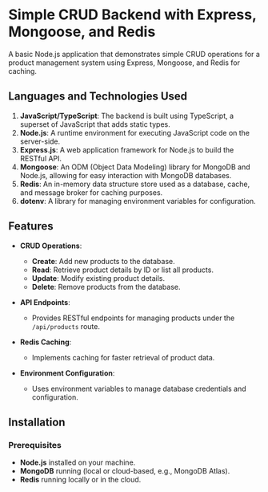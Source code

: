 # Simple CRUD Backend with Express, Mongoose, and Redis

A basic Node.js application that demonstrates simple CRUD operations for a product management system using Express, Mongoose, and Redis for caching.

## Languages and Technologies Used

1. **JavaScript/TypeScript**: The backend is built using TypeScript, a superset of JavaScript that adds static types.
2. **Node.js**: A runtime environment for executing JavaScript code on the server-side.
3. **Express.js**: A web application framework for Node.js to build the RESTful API.
4. **Mongoose**: An ODM (Object Data Modeling) library for MongoDB and Node.js, allowing for easy interaction with MongoDB databases.
5. **Redis**: An in-memory data structure store used as a database, cache, and message broker for caching purposes.
6. **dotenv**: A library for managing environment variables for configuration.

## Features

- **CRUD Operations**:
  - **Create**: Add new products to the database.
  - **Read**: Retrieve product details by ID or list all products.
  - **Update**: Modify existing product details.
  - **Delete**: Remove products from the database.
  
- **API Endpoints**:
  - Provides RESTful endpoints for managing products under the `/api/products` route.

- **Redis Caching**:
  - Implements caching for faster retrieval of product data.

- **Environment Configuration**:
  - Uses environment variables to manage database credentials and configuration.

## Installation

### Prerequisites

- **Node.js** installed on your machine.
- **MongoDB** running (local or cloud-based, e.g., MongoDB Atlas).
- **Redis** running locally or in the cloud.
